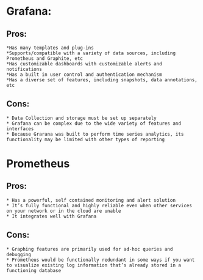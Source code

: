 # Grafana:  
## Pros:    
    *Has many templates and plug-ins  
    *Supports/compatible with a variety of data sources, including Prometheus and Graphite, etc  
    *Has customizable dashboards with customizable alerts and notifications  
    *Has a built in user control and authentication mechanism  
    *Has a diverse set of features, including snapshots, data annotations, etc  
## Cons:  
    * Data Collection and storage must be set up separately  
    * Grafana can be complex due to the wide variety of features and interfaces  
    * Because Grarana was built to perform time series analytics, its functionality may be limited with other types of reporting  

# Prometheus  
## Pros:  
    * Has a powerful, self contained monitoring and alert solution  
    * It’s fully functional and highly reliable even when other services on your network or in the cloud are unable  
    * It integrates well with Grafana  
## Cons:  
    * Graphing features are primarily used for ad-hoc queries and debugging  
    * Prometheus would be functionally redundant in some ways if you want to visualize existing log information that’s already stored in a functioning database  

